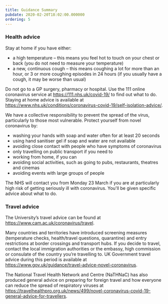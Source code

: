 ```yaml
---
title: Guidance Summary
pubdate: 2020-02-20T18:02:00.000000
ordering: 5
---
```

### Health advice
 
Stay at home if you have either:
* a high temperature – this means you feel hot to touch on your chest or back (you do not need to measure your temperature)
* a new, continuous cough – this means coughing a lot for more than an hour, or 3 or more coughing episodes in 24 hours (if you usually have a cough, it may be worse than usual)

Do not go to a GP surgery, pharmacy or hospital. Use the 111 online coronavirus service at https://111.nhs.uk/covid-19/ to find out what to do. Staying at home advice is available at https://www.nhs.uk/conditions/coronavirus-covid-19/self-isolation-advice/.
 
We have a collective responsibility to prevent the spread of the virus, particularly to those most vulnerable. Protect yourself from novel coronavirus by:
* washing your hands with soap and water often for at least 20 seconds
* using hand sanitiser gel if soap and water are not available
* avoiding close contact with people who have symptoms of coronavirus
* only travelling on public transport if you need to
* working from home, if you can
* avoiding social activities, such as going to pubs, restaurants, theatres and cinemas
* avoiding events with large groups of people
 
The NHS will contact you from Monday 23 March if you are at particularly high risk of getting seriously ill with coronavirus. You'll be given specific advice about what to do.
 
### Travel advice
 
The University’s travel advice can be found at https://www.cam.ac.uk/coronavirus/travel.
 
Many countries and territories have introduced screening measures (temperature checks, health/travel questions, quarantine) and entry restrictions at border crossings and transport hubs. If you decide to travel, contact the local immigration authorities or the embassy, high commission or consulate of the country you’re travelling to.  UK Government travel advice during this period is available at https://www.gov.uk/guidance/travel-advice-novel-coronavirus.
 
The National Travel Health Network and Centre (NaTHNaC) has also produced general advice on preparing for foreign travel and how everyone can reduce the spread of respiratory viruses at https://travelhealthpro.org.uk/news/499/novel-coronavirus-covid-19-general-advice-for-travellers.